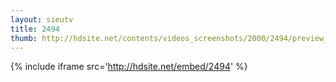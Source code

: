 ```yaml
---
layout: sieutv
title: 2494
thumb: http://hdsite.net/contents/videos_screenshots/2000/2494/preview_360p.mp4.jpg
---
```

{% include iframe src='http://hdsite.net/embed/2494' %}
 
